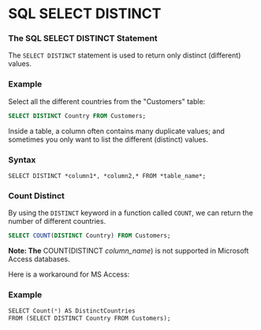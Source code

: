 # SQL SELECT DISTINCT

### The SQL SELECT DISTINCT Statement

The `SELECT DISTINCT` statement is used to return only distinct (different) values.

### Example

Select all the different countries from the "Customers" table:

```sql
SELECT DISTINCT Country FROM Customers;
```

Inside a table, a column often contains many duplicate values; and sometimes you only want to list the different (distinct) values.

### Syntax

`SELECT DISTINCT *column1*, *column2,* FROM *table_name*;`

### Count Distinct

By using the `DISTINCT` keyword in a function called `COUNT`, we can return the number of different countries.

```sql
SELECT COUNT(DISTINCT Country) FROM Customers;
```

**Note: The** COUNT(DISTINCT *column_name*) is not supported in Microsoft Access databases.

Here is a workaround for MS Access:

### Example

```sql
SELECT Count(*) AS DistinctCountries
FROM (SELECT DISTINCT Country FROM Customers);
```
